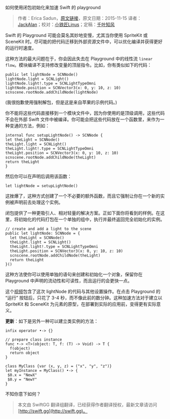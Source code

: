 如何使用闭包初始化来加速 Swift 的 playground

> 作者：Erica Sadun，[原文链接](http://ericasadun.com/2015/11/15/speeding-up-swift-playgrounds-with-closure-initialization-swiftlang/)，原文日期：2015-11-15
> 译者：[JackAlan](undefined)；校对：[小铁匠Linus](http://weibo.com/linusling)；定稿：[千叶知风](http://weibo.com/xiaoxxiao)
  









Swift 的 Playground 可能会莫名其妙地变慢，尤其当你使用 SpriteKit 或 SceneKit 时。尽可能的把代码迁移到外部资源文件中，可以优化编译并获得更好的运行时速度。



这种方法的最大问题在于，你会因此失去在 Playground 中的线性流 `linear flow`。模块编译不支持修改变量的顶层指令。比如，你有类似如下的代码：

    
    public let lightNode = SCNNode()
    lightNode.light = SCNLight()
    lightNode.light!.type = SCNLightTypeOmni
    lightNode.position = SCNVector3(x: 0, y: 10, z: 10)
    scnscene.rootNode.addChildNode(lightNode)

(我很抱歉使用强制解包，但是这是来自苹果的示例代码。)

你不能将这些代码直接移到一个模块文件中，因为你使用的是顶级调用，这些代码不会在外部 Swift 文件中被编译。你可能会把这些代码放在一个函数里，来作为一种变通的方法，例如：

    
    internal func setupLightNode() -> SCNNode {
    let theLight = SCNNode()
    theLight.light = SCNLight()
    theLight.light!.type = SCNLightTypeOmni
    theLight.position = SCNVector3(x: 0, y: 10, z: 10)
    scnscene.rootNode.addChildNode(theLight)
    return theLight
    }

然后你可以在声明后调用该函数：

    
    let lightNode = setupLightNode()

这挫爆了，这种方式创建了一个不必要的额外函数，而且它强制让你在一个新的实例被声明前去处理这个实例。

闭包提供了一种更吸引人、相对轻量的解决方案。正如下面你将看到的样例。在这里，将初始化的代码打包在一个单独的组中，执行并最终返回完全初始化的实例。

    
    // create and add a light to the scene
    public let lightNode: SCNNode = {
      let theLight = SCNNode()
      theLight.light = SCNLight()
      theLight.light!.type = SCNLightTypeOmni
      theLight.position = SCNVector3(x: 0, y: 10, z: 10)
      scnscene.rootNode.addChildNode(theLight)
      return theLight
    }()

这种方法使你可以使用单独的语句来创建和初始化一个对象，保留你在 Playground 中声明的流动性和可读性，而且运行的会更快一点。

这个[视频](https://vid.me/BrPC)包含了这次 lightNode 的代码与其他设置操作。在点击 Playground 的 “运行” 按钮后，只花了 3-4 秒，而不像此前的数分钟。这种加速方法对于建立以 SpriteKit 和 SceneKit 为元素的原型，在部署到实际的应用前，变得更有实际意义。

**更新**：如下是另外一种可以建立类实例的方法：

    
    infix operator •-> {}
    
    // prepare class instance
    func •-> <T>(object: T, f: (T) -> Void) -> T {
      f(object)
      return object
    }
    
    class MyClass {var (x, y, z) = ("x", "y", "z")}
    let myInstance = MyClass() •-> {
     $0.x = "NewX"
     $0.y = "NewY"
    }

不知你意下如何？
> 本文由 SwiftGG 翻译组翻译，已经获得作者翻译授权，最新文章请访问 [http://swift.gg](http://swift.gg)。